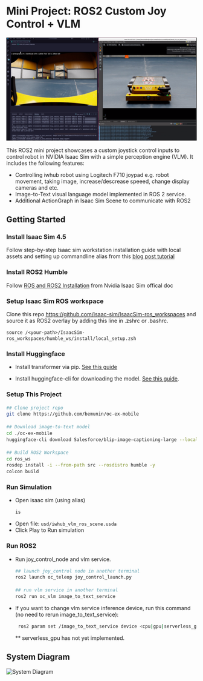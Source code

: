 # Mini Project: ROS2 Custom Joy Control + VLM

![Showcase image](docs/images/proj1-joycontrol-vlm.png "Showcase image")

This ROS2 mini project showcases a custom joystick control inputs to control robot in NVIDIA Isaac Sim with a simple perception engine (VLM). It includes the following features:
- Controlling iwhub robot using Logitech F710 joypad e.g. robot movement, taking image, increase/descrease speeed, change display cameras and etc. 
- Image-to-Text visual language model implemented in ROS 2 service.
- Additional ActionGraph in Isaac Sim Scene to communicate with ROS2 

## Getting Started

### Install Isaac Sim 4.5
Follow step-by-step Isaac sim workstation installation guide with local assets and setting up commandline alias from this [blog post tutorial](https://medium.com/@be.munin/speed-up-nvidia-isaac-sim-using-local-assets-a-complete-installation-guide-4121d823ec69)

### Install ROS2 Humble
Follow [ROS and ROS2 Installation](https://docs.isaacsim.omniverse.nvidia.com/latest/installation/install_ros.html) from Nvidia Isaac Sim offical doc

### Setup Isaac Sim ROS workspace
Clone this repo https://github.com/isaac-sim/IsaacSim-ros_workspaces and source it as ROS2 overlay by adding this line in .zshrc or .bashrc.
```
source /<your-path>/IsaacSim-ros_workspaces/humble_ws/install/local_setup.zsh
```

### Install Huggingface
- Install transformer via pip. [See this guide](https://huggingface.co/docs/transformers/en/installation)
  
- Install huggingface-cli for downloading the model. [See this guide](https://huggingface.co/docs/huggingface_hub/main/en/guides/cli).

### Setup This Project
```bash
## Clone project repo
git clone https://github.com/bemunin/oc-ex-mobile

## Download image-to-text model
cd ./oc-ex-mobile
huggingface-cli download Salesforce/blip-image-captioning-large --local-dir ./.models/blip-image-captioning-large

## Build ROS2 Workspace
cd ros_ws
rosdep install -i --from-path src --rosdistro humble -y
colcon build
```
### Run Simulation
- Open isaac sim (using alias)
    ```bash
    is
    ```
- Open file: `usd/iwhub_vlm_ros_scene.usda`
- Click Play to Run simulation


### Run ROS2

- Run joy_control_node and vlm service.
    ```bash
    ## launch joy_control node in another terminal
    ros2 launch oc_teleop joy_control_launch.py

    ## run vlm service in another terminal
    ros2 run oc_vlm image_to_text_service

    ```
- If you want to change vlm service inference device, run this command (no need to rerun image_to_text_service):
  ```bash
   ros2 param set /image_to_text_service device <cpu|gpu|serverless_gpu>

    ```
    ** serverless_gpu has not yet implemented.

## System Diagram

![System Diagram](docs/images/proj1-system-diagram.png "System Diagram")